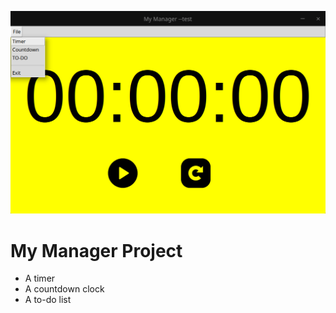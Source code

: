 ![](https://github.com/YounesRabeh/University_Projects/blob/main/my_manager/WIP.png)


# My Manager Project 
* A timer
* A countdown clock
* A to-do list
